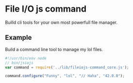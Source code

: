 # File I/O js command

Builld cli tools for your own most powerfull file manager.

## Example

Build a command line tool to manage my lol files.

```javascript
#!/usr/bin/env node
// bin/jsiojs
var command = require('../lib/fileiojs-command_core.js');

command.configure("Funny", "lol", "// Haha", "42.0.0");
```